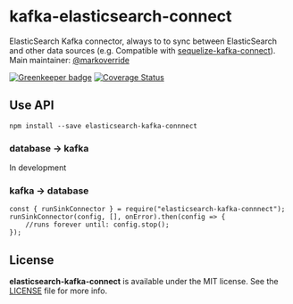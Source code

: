 # kafka-elasticsearch-connect

ElasticSearch Kafka connector, always to to sync between ElasticSearch and other data sources (e.g. Compatible with [sequelize-kafka-connect](https://github.com/nodefluent/sequelize-kafka-connect)).
Main maintainer: [@markoverride](https://github.com/markoverride)

[![Greenkeeper badge](https://badges.greenkeeper.io/onefit/elasticsearch-kafka-connect.svg)](https://greenkeeper.io/) [![Coverage Status](https://coveralls.io/repos/github/onefit/elasticsearch-kafka-connect/badge.svg?branch=master)](https://coveralls.io/github/nodefluent/sequelize-kafka-connect?branch=master)

## Use API

```
npm install --save elasticsearch-kafka-connnect
```

### database -> kafka

In development

### kafka -> database

```es6
const { runSinkConnector } = require("elasticsearch-kafka-connnect");
runSinkConnector(config, [], onError).then(config => {
    //runs forever until: config.stop();
});
```

## License
**elasticsearch-kafka-connect** is available under the MIT license. See the [LICENSE](https://github.com/onefit/elasticsearch-kafka-connect/blob/master/LICENSE.md) file for more info.
